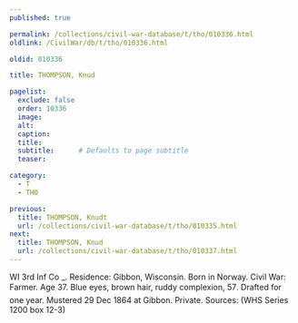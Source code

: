 ```yaml
---
published: true

permalink: /collections/civil-war-database/t/tho/010336.html
oldlink: /CivilWar/db/t/tho/010336.html

oldid: 010336

title: THOMPSON, Knud

pagelist:
  exclude: false
  order: 10336
  image: 
  alt:
  caption:
  title:
  subtitle:      # Defaults to page subtitle
  teaser:

category: 
  - T 
  - THO

previous:
  title: THOMPSON, Knudt
  url: /collections/civil-war-database/t/tho/010335.html  
next:
  title: THOMPSON, Knud
  url: /collections/civil-war-database/t/tho/010337.html   
---
```

WI 3rd Inf Co \_. Residence: Gibbon, Wisconsin. Born in Norway. Civil War: Farmer. Age 37. Blue eyes, brown hair, ruddy complexion, 5&#146;7&#148;. Drafted for one year. Mustered 29 Dec 1864 at Gibbon. Private. Sources: (WHS Series 1200 box 12-3)